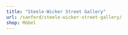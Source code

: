 ```yaml
---
title: "Steele-Wicker Street Gallery"
url: /sanford/steele-wicker-street-gallery/
shop: Möbel
---
```

